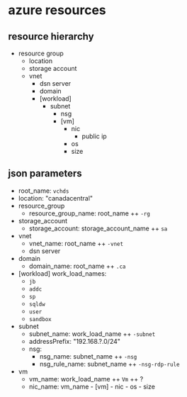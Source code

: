# azure resources

## resource hierarchy
- resource group
    - location
    - storage account
    - vnet 
        - dsn server
        - domain
        - [workload]
            - subnet
                - nsg
                - [vm]
                    - nic
                        - public ip
                    - os
                    - size

## json parameters

- root_name: `vchds`
- location: "canadacentral"
- resource_group
    - resource_group_name: root_name ++ `-rg`
- storage_account
    - storage_account: storage_account_name ++ `sa`
- vnet
    - vnet_name: root_name ++ `-vnet`
    - dsn server
- domain
    - domain_name: root_name ++ `.ca`
- [workload]
    work_load_names:
    - `jb`
    - `addc`
    - `sp`
    - `sqldw`
    - `user`
    - `sandbox`
- subnet
    - subnet_name: work_load_name ++ `-subnet`
    - addressPrefix: "192.168.?.0/24"
    - nsg:
        - nsg_name: subnet_name ++ `-nsg`
        - nsg_rule_name: subnet_name ++ `-nsg-rdp-rule`
- vm
    - vm_name: work_load_name ++ `Vm` ++ ?
    - nic_name: vm_name
            - [vm]
                - nic
                - os
                - size
